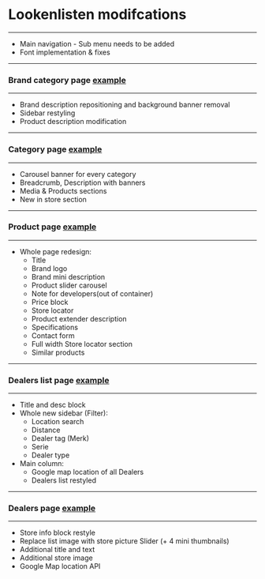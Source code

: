 # Lookenlisten modifcations
------------------------------------------------
- Main navigation - Sub menu needs to be added
- Font implementation & fixes

------------------------------------------------
### Brand category page [example](http://www.hobo.nl/hi-fi.html)
------------------------------------------------
- Brand description repositioning and background banner removal
- Sidebar restyling
- Product description modification

------------------------------------------------
### Category page [example](http://www.hobo.nl/hi-fi/versterkers.html)
------------------------------------------------
- Carousel banner for every category
- Breadcrumb, Description with banners
- Media & Products sections
- New in store section

------------------------------------------------
### Product page [example](http://www.hobo.nl/hi-fi/versterkers/marantz-pm8005-zilver.html)
------------------------------------------------
- Whole page redesign:
  * Title
  * Brand logo
  * Brand mini description
  * Product slider carousel
  * Note for developers(out of container)
  * Price block
  * Store locator
  * Product extender description
  * Specifications
  * Contact form
  * Full width Store locator section
  * Similar products

------------------------------------------------
### Dealers list page [example](http://www.hobo.nl/storepickup/index/index/)
------------------------------------------------
- Title and desc block
- Whole new sidebar (Filter):
  * Location search
  * Distance
  * Dealer tag (Merk)
  * Serie
  * Dealer type
- Main column:
  * Google map location of all Dealers
  * Dealers list restyled

------------------------------------------------
### Dealers page [example](https://www.hobo.nl/storepickup/arnhem.html/)
------------------------------------------------
- Store info block restyle
- Replace list image with store picture Slider (+ 4 mini thumbnails)
- Additional title and text
- Additional store image
- Google Map location API
